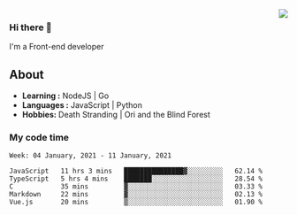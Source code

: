 <img align='right' src="https://github-readme-stats.vercel.app/api?username=strugglebak&show_icons=true">

### Hi there 👋

I'm a Front-end developer

## About

-  **Learning :** NodeJS | Go
-  **Languages :** JavaScript | Python
-  **Hobbies:** Death Stranding | Ori and the Blind Forest

### My code time

<!--START_SECTION:waka-->
```text
Week: 04 January, 2021 - 11 January, 2021

JavaScript   11 hrs 3 mins   ███████████████▓░░░░░░░░░   62.14 % 
TypeScript   5 hrs 4 mins    ███████░░░░░░░░░░░░░░░░░░   28.54 % 
C            35 mins         ▓░░░░░░░░░░░░░░░░░░░░░░░░   03.33 % 
Markdown     22 mins         ▓░░░░░░░░░░░░░░░░░░░░░░░░   02.13 % 
Vue.js       20 mins         ▒░░░░░░░░░░░░░░░░░░░░░░░░   01.90 % 
```
<!--END_SECTION:waka-->
